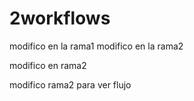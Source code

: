 # 2workflows

modifico en la rama1
modifico en la rama2

modifico en rama2

modifico rama2 para ver flujo